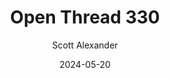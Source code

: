 ---
layout: podcast
title: "Open Thread 330"
author: Scott Alexander
description: https://www.astralcodexten.com/p/open-thread-330
date: 2024-05-20
length: 258435
duration: 64
guid: open-thread-330
---